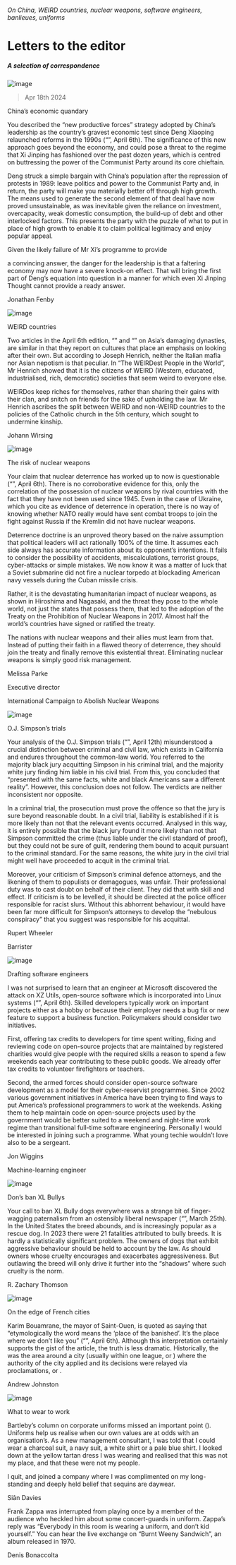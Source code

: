###### On China, WEIRD countries, nuclear weapons, software engineers, banlieues, uniforms
# Letters to the editor 
##### A selection of correspondence 
![image](images/20240406_LDD001.jpg) 
> Apr 18th 2024 

China’s economic quandary
You described the “new productive forces” strategy adopted by China’s leadership as the country’s gravest economic test since Deng Xiaoping relaunched reforms in the 1990s (“”, April 6th). The significance of this new approach goes beyond the economy, and could pose a threat to the regime that Xi Jinping has fashioned over the past dozen years, which is centred on buttressing the power of the Communist Party around its core chieftain.
Deng struck a simple bargain with China’s population after the repression of protests in 1989: leave politics and power to the Communist Party and, in return, the party will make you materially better off through high growth. The means used to generate the second element of that deal have now proved unsustainable, as was inevitable given the reliance on investment, overcapacity, weak domestic consumption, the build-up of debt and other interlocked factors. This presents the party with the puzzle of what to put in place of high growth to enable it to claim political legitimacy and enjoy popular appeal. 
Given the likely failure of Mr Xi’s programme to provide 
a convincing answer, the danger for the leadership is that a faltering economy may now have a severe knock-on effect. That will bring the first part of Deng’s equation into question in a manner for which even Xi Jinping Thought cannot provide a ready answer.
Jonathan Fenby

![image](images/20240406_EUP502.jpg) 

WEIRD countries
Two articles in the April 6th edition, “” and “” on Asia’s damaging dynasties, are similar in that they report on cultures that place an emphasis on looking after their own. But according to Joseph Henrich, neither the Italian mafia nor Asian nepotism is that peculiar. In “The WEIRDest People in the World”, Mr Henrich showed that it is the citizens of WEIRD (Western, educated, industrialised, rich, democratic) societies that seem weird to everyone else. 
WEIRDos keep riches for themselves, rather than sharing their gains with their clan, and snitch on friends for the sake of upholding the law. Mr Henrich ascribes the split between WEIRD and non-WEIRD countries to the policies of the Catholic church in the 5th century, which sought to undermine kinship. 
Johann Wirsing

![image](images/20240406_LDP001.jpg) 

The risk of nuclear weapons
Your claim that nuclear deterrence has worked up to now is questionable (“”, April 6th). There is no corroborative evidence for this, only the correlation of the possession of nuclear weapons by rival countries with the fact that they have not been used since 1945. Even in the case of Ukraine, which you cite as evidence of deterrence in operation, there is no way of knowing whether NATO really would have sent combat troops to join the fight against Russia if the Kremlin did not have nuclear weapons.
Deterrence doctrine is an unproved theory based on the naive assumption that political leaders will act rationally 100% of the time. It assumes each side always has accurate information about its opponent’s intentions. It fails to consider the possibility of accidents, miscalculations, terrorist groups, cyber-attacks or simple mistakes. We now know it was a matter of luck that a Soviet submarine did not fire a nuclear torpedo at blockading American navy vessels during the Cuban missile crisis.
Rather, it is the devastating humanitarian impact of nuclear weapons, as shown in Hiroshima and Nagasaki, and the threat they pose to the whole world, not just the states that possess them, that led to the adoption of the Treaty on the Prohibition of Nuclear Weapons in 2017. Almost half the world’s countries have signed or ratified the treaty.
The nations with nuclear weapons and their allies must learn from that. Instead of putting their faith in a flawed theory of deterrence, they should join the treaty and finally remove this existential threat. Eliminating nuclear weapons is simply good risk management.
Melissa Parke
Executive director
International Campaign to Abolish Nuclear Weapons

![image](images/20240413_OBP501.jpg) 

O.J. Simpson’s trials
Your analysis of the O.J. Simpson trials (“”, April 12th) misunderstood a crucial distinction between criminal and civil law, which exists in California and endures throughout the common-law world. You referred to the majority black jury acquitting Simpson in his criminal trial, and the majority white jury finding him liable in his civil trial. From this, you concluded that “presented with the same facts, white and black Americans saw a different reality”. However, this conclusion does not follow. The verdicts are neither inconsistent nor opposite.
In a criminal trial, the prosecution must prove the offence so that the jury is sure beyond reasonable doubt. In a civil trial, liability is established if it is more likely than not that the relevant events occurred. Analysed in this way, it is entirely possible that the black jury found it more likely than not that Simpson committed the crime (thus liable under the civil standard of proof), but they could not be sure of guilt, rendering them bound to acquit pursuant to the criminal standard. For the same reasons, the white jury in the civil trial might well have proceeded to acquit in the criminal trial.
Moreover, your criticism of Simpson’s criminal defence attorneys, and the likening of them to populists or demagogues, was unfair. Their professional duty was to cast doubt on behalf of their client. They did that with skill and effect. If criticism is to be levelled, it should be directed at the police officer responsible for racist slurs. Without this abhorrent behaviour, it would have been far more difficult for Simpson’s attorneys to develop the “nebulous conspiracy” that you suggest was responsible for his acquittal.
Rupert Wheeler
Barrister

![image](images/20240406_STD002.jpg) 

Drafting software engineers
I was not surprised to learn that an engineer at Microsoft discovered the attack on XZ Utils, open-source software which is incorporated into Linux systems (“”, April 6th). Skilled developers typically work on important projects either as a hobby or because their employer needs a bug fix or new feature to support a business function. Policymakers should consider two initiatives.
First, offering tax credits to developers for time spent writing, fixing and reviewing code on open-source projects that are maintained by registered charities would give people with the required skills a reason to spend a few weekends each year contributing to these public goods. We already offer tax credits to volunteer firefighters or teachers. 
Second, the armed forces should consider open-source software development as a model for their cyber-reservist programmes. Since 2002 various government initiatives in America have been trying to find ways to put America’s professional programmers to work at the weekends. Asking them to help maintain code on open-source projects used by the government would be better suited to a weekend and night-time work regime than transitional full-time software engineering. Personally I would be interested in joining such a programme. What young techie wouldn’t love also to be a sergeant.
Jon Wiggins
Machine-learning engineer

![image](images/20240323_LDP504.jpg) 

Don’s ban XL Bullys
Your call to ban XL Bully dogs everywhere was a strange bit of finger-wagging paternalism from an ostensibly liberal newspaper (“”, March 25th). In the United States the breed abounds, and is increasingly popular as a rescue dog. In 2023 there were 21 fatalities attributed to bully breeds. It is hardly a statistically significant problem. The owners of dogs that exhibit aggressive behaviour should be held to account by the law. As should owners whose cruelty encourages and exacerbates aggressiveness. But outlawing the breed will only drive it further into the “shadows” where such cruelty is the norm. 
R. Zachary Thomson

![image](images/20240406_EUP002.jpg) 

On the edge of French cities
Karim Bouamrane, the mayor of Saint-Ouen, is quoted as saying that “etymologically the word  means the ‘place of the banished’. It’s the place where we don’t like you” (“”, April 6th). Although this interpretation certainly supports the gist of the article, the truth is less dramatic. Historically, the  was the area around a city (usually within one league, or ) where the authority of the city applied and its decisions were relayed via proclamations, or . 
Andrew Johnston

![image](images/20240330_WBD002.jpg) 

What to wear to work
Bartleby’s column on corporate uniforms missed an important point (). Uniforms help us realise when our own values are at odds with an organisation’s. As a new management consultant, I was told that I could wear a charcoal suit, a navy suit, a white shirt or a pale blue shirt. I looked down at the yellow tartan dress I was wearing and realised that this was not my place, and that these were not my people. 
I quit, and joined a company where I was complimented on my long-standing and deeply held belief that sequins are daywear. 
Siân Davies

Frank Zappa was interrupted from playing once by a member of the audience who heckled him about some concert-guards in uniform. Zappa’s reply was “Everybody in this room is wearing a uniform, and don’t kid yourself.” You can hear the live exchange on “Burnt Weeny Sandwich”, an album released in 1970. 
Denis Bonaccolta


